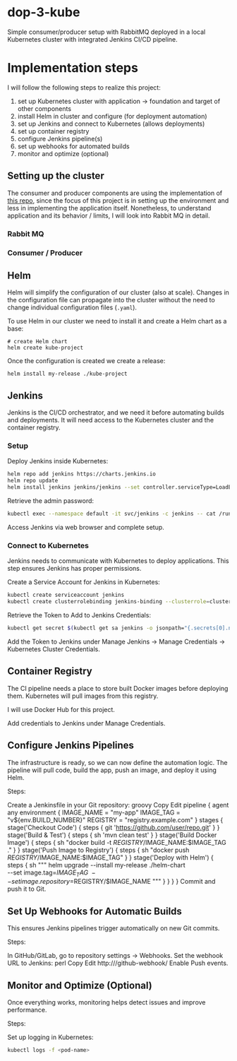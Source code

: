 # dop-3-kube
Simple consumer/producer setup with RabbitMQ deployed in a local Kubernetes cluster with integrated Jenkins CI/CD pipeline.


# Implementation steps

I will follow the following steps to realize this project:

1. set up Kubernetes cluster with application &rarr; foundation and target of other components
2. install Helm in cluster and configure (for deployment automation)
3. set up Jenkins and connect to Kubernetes (allows deployments)
4. set up container registry
5. configure Jenkins pipeline(s)
6. set up webhooks for automated builds
7. monitor and optimize (optional)

## Setting up the cluster
The consumer and producer components are using the implementation of [this repo](https://github.com/avielb/rmqp-example/tree/master), since the focus of this project is in setting up the environment and less in implementing the application itself. Nonetheless, to understand application and its behavior / limits, I will look into Rabbit MQ in detail.

### Rabbit MQ

### Consumer / Producer


## Helm
Helm will simplify the configuration of our cluster (also at scale). Changes in the configuration file can propagate into the cluster without the need to change individual configuration files (`.yaml`). 

To use Helm in our cluster we need to install it and create a Helm chart as a base:

```
# create Helm chart
helm create kube-project
```

Once the configuration is created we create a release:
```
helm install my-release ./kube-project
```


## Jenkins

Jenkins is the CI/CD orchestrator, and we need it before automating builds and deployments.
It will need access to the Kubernetes cluster and the container registry.

### Setup

Deploy Jenkins inside Kubernetes:
```sh
helm repo add jenkins https://charts.jenkins.io
helm repo update
helm install jenkins jenkins/jenkins --set controller.serviceType=LoadBalancer
```
Retrieve the admin password:
```sh
kubectl exec --namespace default -it svc/jenkins -c jenkins -- cat /run/secrets/chart-admin-password
```
Access Jenkins via web browser and complete setup.


### Connect to Kubernetes
Jenkins needs to communicate with Kubernetes to deploy applications.
This step ensures Jenkins has proper permissions.

Create a Service Account for Jenkins in Kubernetes:
```sh
kubectl create serviceaccount jenkins
kubectl create clusterrolebinding jenkins-binding --clusterrole=cluster-admin --serviceaccount=default:jenkins
```
Retrieve the Token to Add to Jenkins Credentials:
```sh
kubectl get secret $(kubectl get sa jenkins -o jsonpath="{.secrets[0].name}") -o jsonpath="{.data.token}" | base64 --decode
```
Add the Token to Jenkins under Manage Jenkins → Manage Credentials → Kubernetes Cluster Credentials.

## Container Registry
The CI pipeline needs a place to store built Docker images before deploying them.
Kubernetes will pull images from this registry.

I will use Docker Hub for this project.

Add credentials to Jenkins under Manage Credentials.


## Configure Jenkins Pipelines
The infrastructure is ready, so we can now define the automation logic.
The pipeline will pull code, build the app, push an image, and deploy it using Helm.

Steps:

Create a Jenkinsfile in your Git repository:
groovy
Copy
Edit
pipeline {
    agent any
    environment {
        IMAGE_NAME = "my-app"
        IMAGE_TAG = "v${env.BUILD_NUMBER}"
        REGISTRY = "registry.example.com"
    }
    stages {
        stage('Checkout Code') {
            steps {
                git 'https://github.com/user/repo.git'
            }
        }
        stage('Build & Test') {
            steps {
                sh 'mvn clean test'
            }
        }
        stage('Build Docker Image') {
            steps {
                sh "docker build -t $REGISTRY/$IMAGE_NAME:$IMAGE_TAG ."
            }
        }
        stage('Push Image to Registry') {
            steps {
                sh "docker push $REGISTRY/$IMAGE_NAME:$IMAGE_TAG"
            }
        }
        stage('Deploy with Helm') {
            steps {
                sh """
                helm upgrade --install my-release ./helm-chart \
                    --set image.tag=$IMAGE_TAG \
                    --set image.repository=$REGISTRY/$IMAGE_NAME
                """
            }
        }
    }
}
Commit and push it to Git.

## Set Up Webhooks for Automatic Builds
This ensures Jenkins pipelines trigger automatically on new Git commits.

Steps:

In GitHub/GitLab, go to repository settings → Webhooks.
Set the webhook URL to Jenkins:
perl
Copy
Edit
http://<jenkins-url>/github-webhook/
Enable Push events.


## Monitor and Optimize (Optional)
Once everything works, monitoring helps detect issues and improve performance.

Steps:

Set up logging in Kubernetes:
```sh
kubectl logs -f <pod-name>
```
